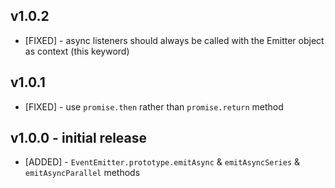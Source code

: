 ## v1.0.2

* [FIXED] - async listeners should always be called with the Emitter object as context (this keyword)

## v1.0.1

* [FIXED] - use `promise.then` rather than `promise.return` method

## v1.0.0 - initial release

* [ADDED] - `EventEmitter.prototype.emitAsync` & `emitAsyncSeries` & `emitAsyncParallel` methods
